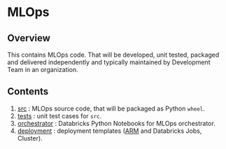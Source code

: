# MLOps

## Overview

This contains MLOps code. That will be developed, unit tested, packaged and delivered independently and typically maintained by Development Team in an organization.

## Contents

1. [src](src/README.md) : MLOps source code, that will be packaged as Python `wheel`.
2. [tests](tests/README.md) : unit test cases for `src`.
3. [orchestrator](orchestrator/README.md) : Databricks Python Notebooks for MLOps orchestrator.
4. [deployment](deployment/README.md) : deployment templates ([ARM](https://docs.microsoft.com/en-us/azure/azure-resource-manager/templates/overview) and Databricks Jobs, Cluster).
